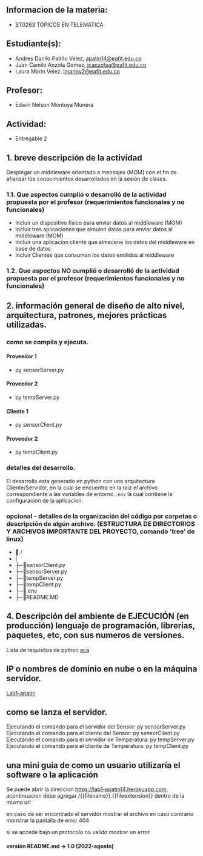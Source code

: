 ## Informacion de la materia:

- ST0263 TOPICOS EN TELEMATICA

## Estudiante(s):

- Andres Danilo Patiño Velez, apatin14@eafit.edu.co
- Juan Camilo Anzola Gomez, jcanzolag@eafit.edu.co
- Laura Marin Velez, lmarinv2@eafit.edu.co

## Profesor:

- Edwin Nelson Montoya Munera

## Actividad:

- Entregable 2

## 1. breve descripción de la actividad

Desplegar un middleware orientado a mensajes (MOM) con el fin de afianzar los conocimientos
desarrollados en la sesión de clases.

### 1.1. Que aspectos cumplió o desarrolló de la actividad propuesta por el profesor (requerimientos funcionales y no funcionales)

- Incluir un dispositivo fisico para enviar datos al middleware (MOM)
- Incluir tres aplicaciones que simulen datos para enviar datos al middleware (MOM)
- Incluir una aplicacion cliente que almacene los datos del middleware en base de datos
- Incluir Clientes que consuman los datos emitidos al middleware

### 1.2. Que aspectos NO cumplió o desarrolló de la actividad propuesta por el profesor (requerimientos funcionales y no funcionales)

## 2. información general de diseño de alto nivel, arquitectura, patrones, mejores prácticas utilizadas.


### como se compila y ejecuta.

#### Proveedor 1

- py sensorServer.py

#### Proveedor 2

- py tempServer.py

#### Cliente 1

- py sensorClient.py

#### Proveedor 2

- py tempClient.py

### detalles del desarrollo.

El desarrollo esta generado en python con una arquitectura Cliente/Servidor, en la cual se encuentra en la raiz el archivo correspondiente a las variables de entorno `.env` la cual contiene la configuracion de la aplicacion.

### opcional - detalles de la organización del código por carpetas o descripción de algún archivo. (ESTRUCTURA DE DIRECTORIOS Y ARCHIVOS IMPORTANTE DEL PROYECTO, comando 'tree' de linux)

- 📁./
-  |
- ├─💽sensorClient.py
- ├─💽sensorServer.py
- ├─💽tempServer.py
- ├─💽tempClient.py
- ├─💽.env
- ├─💽README.MD


## 4. Descripción del ambiente de EJECUCIÓN (en producción) lenguaje de programación, librerias, paquetes, etc, con sus numeros de versiones.

Lista de requisitos de python [aca](https://github.com/apatin14/lab2-apatin14_jcanzolag/blob/master/requirements.txt)

## IP o nombres de dominio en nube o en la máquina servidor.

[Lab1-apatin](https://lab1-apatin14.herokuapp.com/)

## como se lanza el servidor.

Ejecutando el comando para el servidor del Sensor: py sensorServer.py
Ejecutando el comando para el cliente del Sensor: py sensorClient.py
Ejecutando el comando para el servidor de Temperatura: py tempServer.py
Ejecutando el comando para el cliente de Temperatura: py tempClient.py

## una mini guia de como un usuario utilizaría el software o la aplicación

Se puede abrir la direccion https://lab1-apatin14.herokuapp.com, acontinuacion debe agregar /{{filename}}.{{fileextension}} dentro de la misma url

en caso de ser encontrado el servidor mostrar el archivo
en caso contrario monstrar la pantalla de error 404

si se accede bajo un protocolo no valido mostrar un error

#### versión README.md -> 1.0 (2022-agosto)
